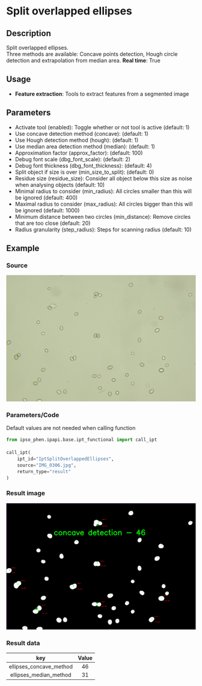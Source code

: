 # Split overlapped ellipses

## Description

Split overlapped ellipses.  
        Three methods are available: Concave points detection, Hough circle detection and extrapolation from median area.
**Real time**: True

## Usage

- **Feature extraction**: Tools to extract features from a segmented image

## Parameters

- Activate tool (enabled): Toggle whether or not tool is active (default: 1)
- Use concave detection method (concave):  (default: 1)
- Use Hough detection method (hough):  (default: 1)
- Use median area detection method (median):  (default: 1)
- Approximation factor (approx_factor):  (default: 100)
- Debug font scale (dbg_font_scale):  (default: 2)
- Debug font thickness (dbg_font_thickness):  (default: 4)
- Split object if size is over (min_size_to_split):  (default: 0)
- Residue size (residue_size): Consider all object below this size as noise when analysing objects (default: 10)
- Minimal radius to consider (min_radius): All circles smaller than this will be ignored (default: 400)
- Maximal radius to consider (max_radius): All circles bigger than this will be ignored (default: 1000)
- Minimum distance between two circles (min_distance): Remove circles that are too close (default: 20)
- Radius granularity (step_radius): Steps for scanning radius (default: 10)

## Example

### Source

![Source image](images/IMG_0306.jpg)

### Parameters/Code

Default values are not needed when calling function

```python
from ipso_phen.ipapi.base.ipt_functional import call_ipt

call_ipt(
    ipt_id="IptSplitOverlappedEllipses",
    source="IMG_0306.jpg",
    return_type="result"
)
```

### Result image

![Result image](images/ipt_Split_overlapped_ellipses.jpg)

### Result data

|         key         |        Value        |
|:-------------------:|:-------------------:|
|ellipses_concave_method|46|
|ellipses_median_method|31|
